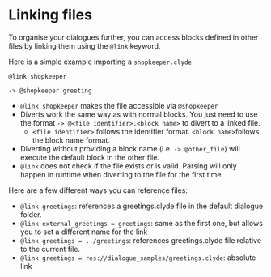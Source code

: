 <!--
custom_page_class: lang_ref
-->
# Linking files

To organise your dialogues further, you can access blocks defined in other files by linking them using the `@link` keyword.

Here is a simple example importing a `shopkeeper.clyde`
```
@link shopkeeper

-> @shopkeeper.greeting
```

- `@link shopkeeper` makes the file accessible via `@shopkeeper`
- Diverts work the same way as with normal blocks. You just need to use the format `-> @<file identifier>.<block name>` to divert to a linked file.
    - `<file identifier>` follows the identifier format. `<block name>`follows the block name format. 
- Diverting without providing a block name (i.e. `-> @other_file`) will execute the default block in the other file.
- `@link` does not check if the file exists or is valid. Parsing will only happen in runtime when diverting to the file for the first time.

Here are a few different ways you can reference files:

- `@link greetings`: references a greetings.clyde file in the default dialogue folder.
- `@link external_greetings = greetings`: same as the first one, but allows you to set a different name for the link
- `@link greetings = ../greetings`: references greetings.clyde file relative to the current file.
- `@link greetings = res://dialogue_samples/greetings.clyde`: absolute link

